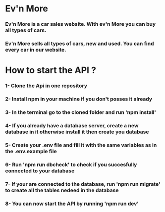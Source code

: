 # Ev'n More
### Ev'n More is a car sales website. With ev'n More you can buy all types of cars.
### Ev'n More sells all types of cars, new and used. You can find every car in our website.
#
# How to start the API ?
### 1- Clone the Api in one repository
### 2- Install npm in your machine if you don't posses it already
### 3- In the terminal go to the cloned folder and run 'npm install'
### 4- If you already have a database server, create a new database in it otherwise install it then create you database
### 5- Create your .env file and fill it with the same variables as in the .env.example file
### 6- Run 'npm run dbcheck' to check if you succesfully connected to your database
### 7- If your are connected to the database, run 'npm run migrate' to create all the tables nedeed in the database
### 8- You can now start the API by running 'npm run dev'
